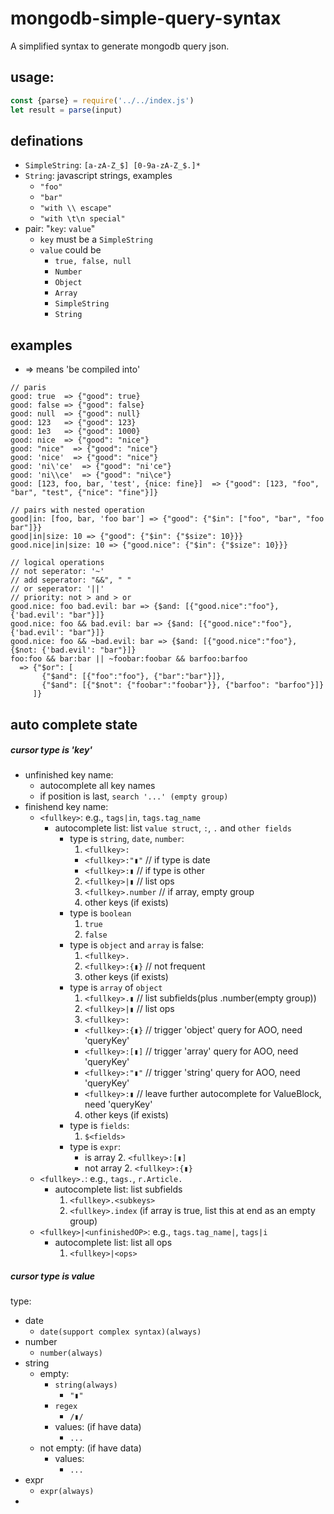 # mongodb-simple-query-syntax
A simplified syntax to generate mongodb query json.
## usage:
``` javascript
const {parse} = require('../../index.js')
let result = parse(input)
```
## definations
* `SimpleString`: `[a-zA-Z_$] [0-9a-zA-Z_$.]*`
* `String`: javascript strings, examples
  * `"foo"`
  * `"bar"`
  * `"with \\ escape"`
  * `"with \t\n special"`
* pair: "`key`: `value`"
  * `key` must be a `SimpleString`
  * `value` could be
    * `true, false, null`
    * `Number`
    * `Object`
    * `Array`
    * `SimpleString`
    * `String`
## examples
* => means 'be compiled into'
```
// paris
good: true  => {"good": true}
good: false => {"good": false}
good: null  => {"good": null}
good: 123   => {"good": 123}
good: 1e3   => {"good": 1000}
good: nice  => {"good": "nice"}
good: "nice"  => {"good": "nice"}
good: 'nice'  => {"good": "nice"}
good: 'ni\'ce'  => {"good": "ni'ce"}
good: 'ni\\ce'  => {"good": "ni\ce"}
good: [123, foo, bar, 'test', {nice: fine}]  => {"good": [123, "foo", "bar", "test", {"nice": "fine"}]}

// pairs with nested operation
good|in: [foo, bar, 'foo bar'] => {"good": {"$in": ["foo", "bar", "foo bar"]}}
good|in|size: 10 => {"good": {"$in": {"$size": 10}}}
good.nice|in|size: 10 => {"good.nice": {"$in": {"$size": 10}}}

// logical operations
// not seperator: '~'
// add seperator: "&&", " "
// or seperator: '||'
// priority: not > and > or
good.nice: foo bad.evil: bar => {$and: [{"good.nice":"foo"}, {'bad.evil': "bar"}]}
good.nice: foo && bad.evil: bar => {$and: [{"good.nice":"foo"}, {'bad.evil': "bar"}]}
good.nice: foo && ~bad.evil: bar => {$and: [{"good.nice":"foo"}, {$not: {'bad.evil': "bar"}]}
foo:foo && bar:bar || ~foobar:foobar && barfoo:barfoo
  => {"$or": [
       {"$and": [{"foo":"foo"}, {"bar":"bar"}]},
       {"$and": [{"$not": {"foobar":"foobar"}}, {"barfoo": "barfoo"}]}
     ]}
```
## auto complete state
##### cursor type is 'key'
* unfinished key name:
  * autocomplete all key names
  * if position is last, `search '...' (empty group)`
* finishend key name:
  * `<fullkey>`: e.g., `tags|in`, `tags.tag_name`
    * autocomplete list: list `value struct`, `:`, `.` and `other fields`
      * type is `string`, `date`, `number`:
        1. `<fullkey>:`
          * `<fullkey>:"▮"` // if type is date
          * `<fullkey>:▮`   // if type is other
        2. `<fullkey>|▮`    // list ops
        3. `<fullkey>.number` // if array, empty group
        3. other keys (if exists)
      * type is `boolean`
        1. `true`
        2. `false`
      * type is `object` and `array` is false:
        1. `<fullkey>.`
        2. `<fullkey>:{▮}` // not frequent
        3. other keys (if exists)
      * type is `array` of `object`
        1. `<fullkey>.▮`    // list subfields(plus .number(empty group))
        2. `<fullkey>|▮`    // list ops
        3. `<fullkey>:`
          * `<fullkey>:{▮}` // trigger 'object' query for AOO, need 'queryKey'
          * `<fullkey>:[▮]` // trigger 'array' query for AOO, need 'queryKey'
          * `<fullkey>:"▮"` // trigger 'string' query for AOO, need 'queryKey'
          * `<fullkey>:▮`   // leave further autocomplete for ValueBlock, need 'queryKey'
        4. other keys (if exists)
      * type is `fields`:
        1. `$<fields>`
      * type is `expr`:
        * is array
          2. `<fullkey>:[▮]`
        * not array
          2. `<fullkey>:{▮}`
  * `<fullkey>.`: e.g., `tags.`, `r.Article.`
    * autocomplete list: list subfields
      1. `<fullkey>.<subkeys>`
      2. `<fullkey>.index` (if array is true, list this at end as an empty group)
  * `<fullkey>|<unfinishedOP>`: e.g., `tags.tag_name|`, `tags|i`
    * autocomplete list: list all ops
      1. `<fullkey>|<ops>`
##### cursor type is value
type:
  * date
    * `date(support complex syntax)(always)`
  * number
    * `number(always)`
  * string
    * empty:
      * `string(always)`
        * `"▮"`
      * `regex`
        * `/▮/`
      * values: (if have data)
        * `...`
    * not empty: (if have data)
      * values:
        * `...`
  * expr
    * `expr(always)`
*
